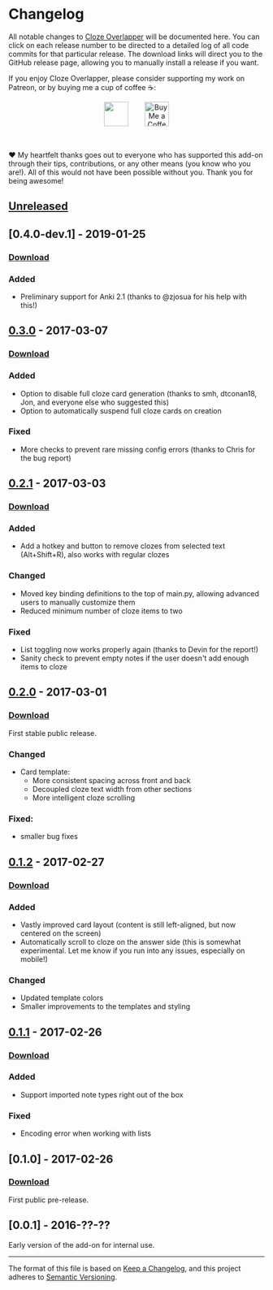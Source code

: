 # Changelog

All notable changes to [Cloze Overlapper](https://ankiweb.net/shared/info/1771074083) will be documented here. You can click on each release number to be directed to a detailed log of all code commits for that particular release. The download links will direct you to the GitHub release page, allowing you to manually install a release if you want.

If you enjoy Cloze Overlapper, please consider supporting my work on Patreon, or by buying me a cup of coffee :coffee::

<center><a href="https://patreon.com/glutanimate"><img src="https://glutanimate.com/logos/patreon_button.svg" height="48px"></a> <a href='https://ko-fi.com/X8X0L4YV' target='_blank'><img height='48px' style='border:0px;height:48px;margin-left:2em;' src='https://az743702.vo.msecnd.net/cdn/kofi2.png?v=0' border='0' alt='Buy Me a Coffee at ko-fi.com' /></a></center>

&nbsp;

:heart: My heartfelt thanks goes out to everyone who has supported this add-on through their tips, contributions, or any other means (you know who you are!). All of this would not have been possible without you. Thank you for being awesome!

## [Unreleased]

## [0.4.0-dev.1] - 2019-01-25

### [Download](https://github.com/glutanimate/cloze-overlapper/releases/tag/v0.4.0-dev.1)

### Added

- Preliminary support for Anki 2.1 (thanks to @zjosua for his help with this!)

## [0.3.0] - 2017-03-07

### [Download](https://github.com/glutanimate/cloze-overlapper/releases/tag/v0.3.0)

### Added

- Option to disable full cloze card generation (thanks to smh, dtconan18, Jon, and everyone else who suggested this)
- Option to automatically suspend full cloze cards on creation

### Fixed

- More checks to prevent rare missing config errors (thanks to Chris for the bug report)

## [0.2.1] - 2017-03-03

### [Download](https://github.com/glutanimate/cloze-overlapper/releases/tag/v0.2.1)

### Added

- Add a hotkey and button to remove clozes from selected text (Alt+Shift+R), also works with regular clozes

### Changed

- Moved key binding definitions to the top of main.py, allowing advanced users to manually customize them
- Reduced minimum number of cloze items to two

### Fixed

- List toggling now works properly again (thanks to Devin for the report!)
- Sanity check to prevent empty notes if the user doesn't add enough items to cloze

## [0.2.0] - 2017-03-01

### [Download](https://github.com/glutanimate/cloze-overlapper/releases/tag/v0.2.0)

First stable public release.

### Changed

- Card template:
  - More consistent spacing across front and back
  - Decoupled cloze text width from other sections
  - More intelligent cloze scrolling

### Fixed:

- smaller bug fixes

## [0.1.2] - 2017-02-27

### [Download](https://github.com/glutanimate/cloze-overlapper/releases/tag/v0.1.2)

### Added

- Vastly improved card layout (content is still left-aligned, but now centered on the screen)
- Automatically scroll to cloze on the answer side (this is somewhat experimental. Let me know if you run into any issues, especially on mobile!)

### Changed

- Updated template colors
- Smaller improvements to the templates and styling

## [0.1.1] - 2017-02-26

### [Download](https://github.com/glutanimate/cloze-overlapper/releases/tag/v0.1.1)

### Added

- Support imported note types right out of the box

### Fixed 

- Encoding error when working with lists

## [0.1.0] - 2017-02-26

### [Download](https://github.com/glutanimate/cloze-overlapper/releases/tag/v0.1.0)

First public pre-release.

## [0.0.1] - 2016-??-??

Early version of the add-on for internal use.


[Unreleased]: https://github.com/glutanimate/cloze-overlapper/compare/v0.3.0...HEAD
[0.3.0]: https://github.com/glutanimate/cloze-overlapper/compare/v0.2.1...v0.3.0
[0.2.1]: https://github.com/glutanimate/cloze-overlapper/compare/v0.2.0...v0.2.1
[0.2.0]: https://github.com/glutanimate/cloze-overlapper/compare/v0.1.2...v0.2.0
[0.1.2]: https://github.com/glutanimate/cloze-overlapper/compare/v0.1.1...v0.1.2
[0.1.1]: https://github.com/glutanimate/cloze-overlapper/compare/v0.1.0...v0.1.1

-----

The format of this file is based on [Keep a Changelog](https://keepachangelog.com/en/1.0.0/),
and this project adheres to [Semantic Versioning](https://semver.org/spec/v2.0.0.html).